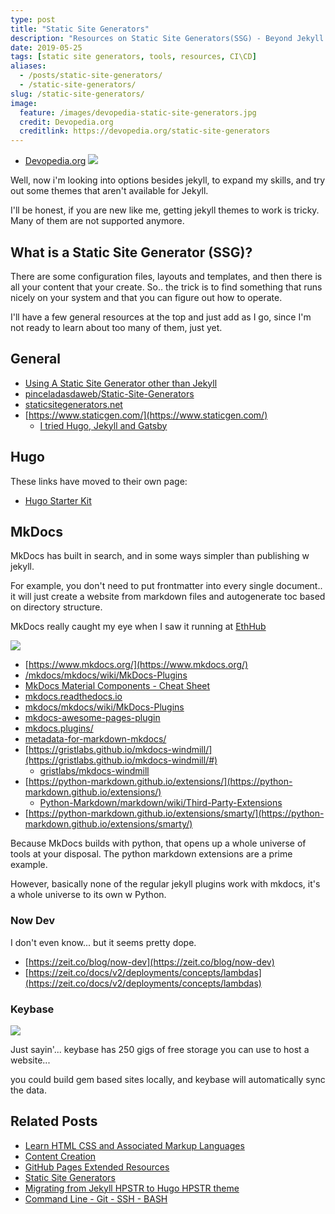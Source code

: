 ```yaml
---
type: post
title: "Static Site Generators"
description: "Resources on Static Site Generators(SSG) - Beyond Jekyll."
date: 2019-05-25
tags: [static site generators, tools, resources, CI\CD]
aliases:
  - /posts/static-site-generators/
  - /static-site-generators/
slug: /static-site-generators/
image:
  feature: /images/devopedia-static-site-generators.jpg
  credit: Devopedia.org
  creditlink: https://devopedia.org/static-site-generators
---
```


* [Devopedia.org](https://devopedia.org/static-site-generators)
  ![](https://infominer.id/web-work/images/devopedia-static-site-generators.jpg)


Well, now i'm looking into options besides jekyll, to expand my skills, and try out some themes that aren't available for Jekyll.

I'll be honest, if you are new like me, getting jekyll themes to work is tricky. Many of them are not supported anymore.


## What is a Static Site Generator (SSG)?

There are some configuration files, layouts and templates, and then there is all your content that your create. So.. the trick is to find something that runs nicely on your system and that you can figure out how to operate.

I'll have a few general resources at the top and just add as I go, since I'm not ready to learn about too many of them, just yet.

## General

* [Using A Static Site Generator other than Jekyll](https://help.github.com/en/articles/using-a-static-site-generator-other-than-jekyll)
* [pinceladasdaweb/Static-Site-Generators](https://github.com/pinceladasdaweb/Static-Site-Generators)
* [staticsitegenerators.net](https://staticsitegenerators.net)
* [https://www.staticgen.com/](https://www.staticgen.com/)
  * [I tried Hugo, Jekyll and Gatsby](https://news.ycombinator.com/item?id=17952234)


## Hugo

These links have moved to their own page: 

* [Hugo Starter Kit](/hugo-starter-kit/)

## MkDocs

MkDocs has built in search, and in some ways simpler than publishing w jekyll.

For example, you don't need to put frontmatter into every single document.. it will just create a website from markdown files and autogenerate toc based on directory structure.

MkDocs really caught my eye when I saw it running at [EthHub](https://docs.ethhub.io/)

![](https://i.imgur.com/c7Ik39r.png)

* [https://www.mkdocs.org/](https://www.mkdocs.org/)
* [/mkdocs/mkdocs/wiki/MkDocs-Plugins](https://github.com/mkdocs/mkdocs/wiki/MkDocs-Plugins)
* [MkDocs Material Components - Cheat Sheet](https://yakworks.github.io/mkdocs-material-components/cheat-sheet/)
* [mkdocs.readthedocs.io](https://mkdocs.readthedocs.io)
* [mkdocs/mkdocs/wiki/MkDocs-Plugins](https://github.com/mkdocs/mkdocs/wiki/MkDocs-Plugins)
* [mkdocs-awesome-pages-plugin](https://github.com/lukasgeiter/mkdocs-awesome-pages-plugin)
* [mkdocs.plugins/](https://www.wheelodex.org/entry-points/mkdocs.plugins/)
* [metadata-for-markdown-mkdocs/](https://blogs.pjjk.net/phil/metadata-for-markdown-mkdocs/)
* [https://gristlabs.github.io/mkdocs-windmill/](https://gristlabs.github.io/mkdocs-windmill/#)
  * [gristlabs/mkdocs-windmill](https://github.com/gristlabs/mkdocs-windmill)
* [https://python-markdown.github.io/extensions/](https://python-markdown.github.io/extensions/)
  * [Python-Markdown/markdown/wiki/Third-Party-Extensions](https://github.com/Python-Markdown/markdown/wiki/Third-Party-Extensions)
* [https://python-markdown.github.io/extensions/smarty/](https://python-markdown.github.io/extensions/smarty/)

Because MkDocs builds with python, that opens up a whole universe of tools at your disposal. The python markdown extensions are a prime example.

However, basically none of the regular jekyll plugins work with mkdocs, it's a whole universe to its own w Python.


### Now Dev

I don't even know... but it seems pretty dope.

* [https://zeit.co/blog/now-dev](https://zeit.co/blog/now-dev)
* [https://zeit.co/docs/v2/deployments/concepts/lambdas](https://zeit.co/docs/v2/deployments/concepts/lambdas)


### Keybase

![](https://imgur.com/PVUAaAu.png)

Just sayin'... keybase has 250 gigs of free storage you can use to host a website...

you could build gem based sites locally, and keybase will automatically sync the data.


## Related Posts

* [Learn HTML CSS and Associated Markup Languages](https://infominer.id/web-work/learn-html-css/)
* [Content Creation](https://infominer.id/web-work/content-creation/)
* [GitHub Pages Extended Resources](https://infominer.id/web-work/github-pages-extended-resources/)
* [Static Site Generators](https://infominer.id/web-work/static-site-generators/)
* [Migrating from Jekyll HPSTR to Hugo HPSTR theme](https://infominer.id/web-work/migrate-jekyll-hpstr-hugo/)
* [Command Line - Git - SSH - BASH](https://infominer.id/web-work/command-line-git-ssh/)
